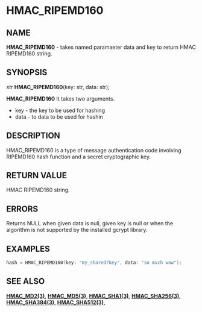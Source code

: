 # HMAC_RIPEMD160

## NAME

**HMAC_RIPEMD160** - takes named paramaeter data and key to return HMAC RIPEMD160 string.
## SYNOPSIS

*str* **HMAC_RIPEMD160**(key: str, data: str);

**HMAC_RIPEMD160** It takes two arguments.

- key - the key to be used for hashing
- data - to data to be used for hashin

## DESCRIPTION

HMAC_RIPEMD160 is a type of message authentication code involving RIPEMD160 hash function and a secret cryptographic key.


## RETURN VALUE

HMAC RIPEMD160 string.

## ERRORS

Returns NULL when given data is null, given key is null or when the algorithm is not supported by the installed gcrypt library.

## EXAMPLES

```cpp
hash = HMAC_RIPEMD160(key: "my_shared?key", data: "so much wow");
```

## SEE ALSO

**[HMAC_MD2(3)](HMAC_MD2.md)**,
**[HMAC_MD5(3)](HMAC_MD5.md)**,
**[HMAC_SHA1(3)](HMAC_SHA1.md)**,
**[HMAC_SHA256(3)](HMAC_SHA256.md)**,
**[HMAC_SHA384(3)](HMAC_SHA384.md)**,
**[HMAC_SHA512(3)](HMAC_SHA512.md)**,
